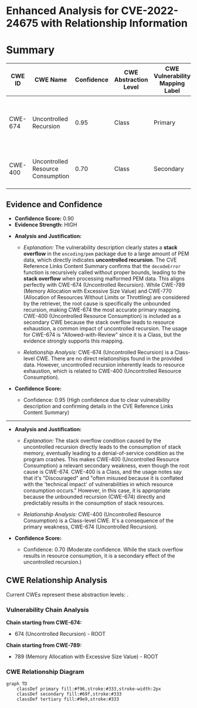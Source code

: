 # Enhanced Analysis for CVE-2022-24675 with Relationship Information

# Summary
| CWE ID | CWE Name | Confidence | CWE Abstraction Level | CWE Vulnerability Mapping Label | CWE-Vulnerability Mapping Notes |
|---|---|---|---|---|---|
| CWE-674 | Uncontrolled Recursion | 0.95 | Class | Primary | The vulnerability is a stack overflow caused by unbounded recursion. |
| CWE-400 | Uncontrolled Resource Consumption | 0.70 | Class | Secondary | The stack overflow leads to resource exhaustion. |

## Evidence and Confidence

*   **Confidence Score:** 0.90
*   **Evidence Strength:** HIGH

- **Analysis and Justification:**  
  - *Explanation:* The vulnerability description clearly states a **stack overflow** in the `encoding/pem` package due to a large amount of PEM data, which directly indicates **uncontrolled recursion**. The CVE Reference Links Content Summary confirms that the `decodeError` function is recursively called without proper bounds, leading to the **stack overflow** when processing malformed PEM data. This aligns perfectly with CWE-674 (Uncontrolled Recursion). While CWE-789 (Memory Allocation with Excessive Size Value) and CWE-770 (Allocation of Resources Without Limits or Throttling) are considered by the retriever, the root cause is specifically the unbounded recursion, making CWE-674 the most accurate primary mapping. CWE-400 (Uncontrolled Resource Consumption) is included as a secondary CWE because the stack overflow leads to resource exhaustion, a common impact of uncontrolled recursion. The usage for CWE-674 is "Allowed-with-Review" since it is a Class, but the evidence strongly supports this mapping.

  - *Relationship Analysis:* CWE-674 (Uncontrolled Recursion) is a Class-level CWE. There are no direct relationships found in the provided data. However, uncontrolled recursion inherently leads to resource exhaustion, which is related to CWE-400 (Uncontrolled Resource Consumption).

- **Confidence Score:**  
  - Confidence: 0.95 (High confidence due to clear vulnerability description and confirming details in the CVE Reference Links Content Summary)

---

- **Analysis and Justification:**  
  - *Explanation:* The stack overflow condition caused by the uncontrolled recursion directly leads to the consumption of stack memory, eventually leading to a denial-of-service condition as the program crashes. This makes CWE-400 (Uncontrolled Resource Consumption) a relevant secondary weakness, even though the root cause is CWE-674. CWE-400 is a Class, and the usage notes say that it's "Discouraged" and "often misused because it is conflated with the 'technical impact' of vulnerabilities in which resource consumption occurs." However, in this case, it is appropriate because the unbounded recursion (CWE-674) directly and predictably results in the consumption of stack resources.

  - *Relationship Analysis:* CWE-400 (Uncontrolled Resource Consumption) is a Class-level CWE. It's a consequence of the primary weakness, CWE-674 (Uncontrolled Recursion).

- **Confidence Score:**  
  - Confidence: 0.70 (Moderate confidence. While the stack overflow results in resource consumption, it is a secondary effect of the uncontrolled recursion.)


## CWE Relationship Analysis

Current CWEs represent these abstraction levels: .


### Vulnerability Chain Analysis

**Chain starting from CWE-674:**
- 674 (Uncontrolled Recursion) - ROOT


**Chain starting from CWE-789:**
- 789 (Memory Allocation with Excessive Size Value) - ROOT



### CWE Relationship Diagram

```mermaid
graph TD
    classDef primary fill:#f96,stroke:#333,stroke-width:2px
    classDef secondary fill:#69f,stroke:#333
    classDef tertiary fill:#9e9,stroke:#333
```
